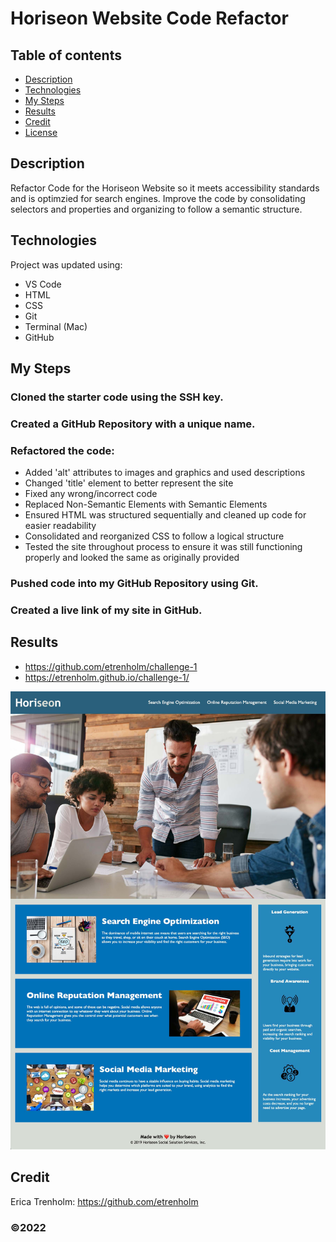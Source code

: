 # Horiseon Website Code Refactor

## Table of contents
* [Description](#description)
* [Technologies](#technologies)
* [My Steps](#my-steps)
* [Results](#results)
* [Credit](#credit)
* [License](#license)

## Description
Refactor Code for the Horiseon Website so it meets accessibility standards and is optimzied for search engines. Improve the code by consolidating selectors and properties and organizing to follow a semantic structure.
	
## Technologies
Project was updated using:
* VS Code
* HTML
* CSS
* Git
* Terminal (Mac)
* GitHub

## My Steps
### Cloned the starter code using the SSH key.

### Created a GitHub Repository with a unique name.

### Refactored the code:
* Added 'alt' attributes to images and graphics and used  descriptions
* Changed 'title' element to better represent the site
* Fixed any wrong/incorrect code
* Replaced Non-Semantic Elements with Semantic Elements
* Ensured HTML was structured sequentially and cleaned up code for easier readability
* Consolidated and reorganized CSS to follow a logical structure
* Tested the site throughout process to ensure it was still functioning properly and looked the same as originally provided

### Pushed code into my GitHub Repository using Git.

### Created a live link of my site in GitHub.

## Results

* https://github.com/etrenholm/challenge-1
* https://etrenholm.github.io/challenge-1/

![mockup](./assets/images/horiseon-screenshot.jpg)

## Credit

Erica Trenholm: https://github.com/etrenholm

### ©️2022
